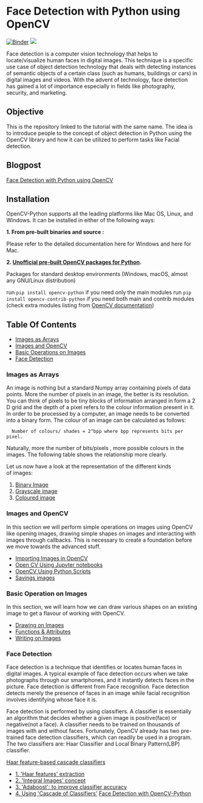 # Face Detection with Python using OpenCV
[![Binder](https://mybinder.org/badge_logo.svg)](https://mybinder.org/v2/gh/parulnith/Face-Detection-in-Python-using-OpenCV/master)
![](https://github.com/parulnith/Face-Detection-in-Python-using-OpenCV/blob/master/data/pic.png)

Face detection is a computer vision technology that helps to locate/visualize human faces in digital images. This technique is a specific use case of object detection technology that deals with detecting instances of semantic objects of a certain class (such as humans, buildings or cars) in digital images and videos. With the advent of technology, face detection has gained a lot of importance especially in fields like photography, security, and marketing.

## Objective
This is the repository linked to the tutorial with the same name. The idea is to introduce people to the concept of object detection in Python using the OpenCV library and how it can be utilized to perform tasks like Facial detection.

## Blogpost
[Face Detection with Python using OpenCV](https://levelup.gitconnected.com/face-detection-with-python-using-opencv-5c27e521c19a)

## Installation
OpenCV-Python supports all the leading platforms like Mac OS, Linux, and Windows. It can be installed in either of the following ways:

**1. From pre-built binaries and source :**

Please refer to the detailed documentation here for Windows and here for Mac.

**2. [Unofficial pre-built OpenCV packages for Python](https://pypi.org/project/opencv-python/).**

Packages for standard desktop environments (Windows, macOS, almost any GNU/Linux distribution)

run ```pip install opencv-python``` if you need only the main modules
run ```pip install opencv-contrib-python``` if you need both main and contrib modules (check extra modules listing from [OpenCV documentation](https://docs.opencv.org/master/))

## Table Of Contents

* [Images as Arrays](#images-as-arrays)
* [Images and OpenCV](#images-and-opencv)
* [Basic Operations on Images](#basic-operation-on-images)
* [Face Detection](#face-detection)


### Images as Arrays

An image is nothing but a standard Numpy array containing pixels of data points. More the number of pixels in an image, the better is its resolution. You can think of pixels to be tiny blocks of information arranged in form a 2 D grid and the depth of a pixel refers to the colour information present in it. In order to be  processed by a computer, an image needs to be converted into a binary form. The colour of an image can be calculated as follows:

      Number of colours/ shades = 2^bpp where bpp represents bits per pixel.

Naturally, more the number of bits/pixels , more possible colours in the images. The following table shows  the relationship more clearly. 

Let us now have a look at the representation of the different kinds of images:
1. [Binary Image](https://levelup.gitconnected.com/face-detection-with-python-using-opencv-5c27e521c19a)
2. [Grayscale image](https://levelup.gitconnected.com/face-detection-with-python-using-opencv-5c27e521c19a#74bf)
3. [Coloured image](https://levelup.gitconnected.com/face-detection-with-python-using-opencv-5c27e521c19a#396c)

### Images and OpenCV
In this section we will perform simple operations on images using OpenCV like opening images, drawing simple shapes on images and interacting with images through callbacks. This is necessary to create a foundation before we move towards the advanced stuff.

* [Importing Images in OpenCV](https://medium.com/p/5c27e521c19a#cb1)
* [Open CV Using Jupyter notebooks](https://medium.com/p/5c27e521c19a#78b7)
* [OpenCV Using Python Scripts](https://medium.com/p/5c27e521c19a#d1b5)
* [Savings images](https://medium.com/p/5c27e521c19a#712d)

### Basic Operation on Images
In this section, we will learn how we can draw various shapes on an existing image to get a flavour of working with OpenCV.

* [Drawing on Images](https://medium.com/p/5c27e521c19a#7168)
* [Functions & Attributes](https://medium.com/p/5c27e521c19a#65d5)
* [Writing on Images](https://medium.com/p/5c27e521c19a#af53)

### Face Detection
Face detection is a technique that identifies or locates human faces in digital images. A typical example of face detection occurs when we take photographs through our smartphones, and it instantly detects faces in the picture. Face detection is different from Face recognition. Face detection detects merely the presence of faces in an image while facial recognition involves identifying whose face it is.


Face detection is performed by using classifiers. A classifier is essentially an algorithm that decides whether a given image is positive(face) or negative(not a face). A classifier needs to be trained on thousands of images with and without faces. Fortunately, OpenCV already has two pre-trained face detection classifiers, which can readily be used in a program. The two classifiers are:
Haar Classifier and Local Binary Pattern(LBP) classifier.

[Haar feature-based cascade classifiers](https://medium.com/p/5c27e521c19a#4855)
* [1. 'Haar features' extraction](https://medium.com/p/5c27e521c19a#357a)
* [2. 'Integral Images' concept](https://medium.com/p/5c27e521c19a#357a)
* [3. 'Adaboost': to improve classifier accuracy](https://medium.com/p/5c27e521c19a#9391)
* [4. Using 'Cascade of Classifiers'](https://medium.com/p/5c27e521c19a#93)
[Face Detection with OpenCV-Python](https://levelup.gitconnected.com/face-detection-with-python-using-opencv-5c27e521c19a#a843)

